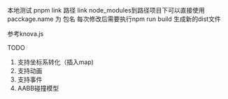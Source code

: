 本地测试
pnpm link 路径
link node_modules到路径项目下可以直接使用
pacckage.name 为 包名
每次修改后需要执行npm run build 生成新的dist文件

参考knova.js

TODO
1. 支持坐标系转化（插入map)
2. 支持动画
3. 支持事件
4. AABB碰撞模型
